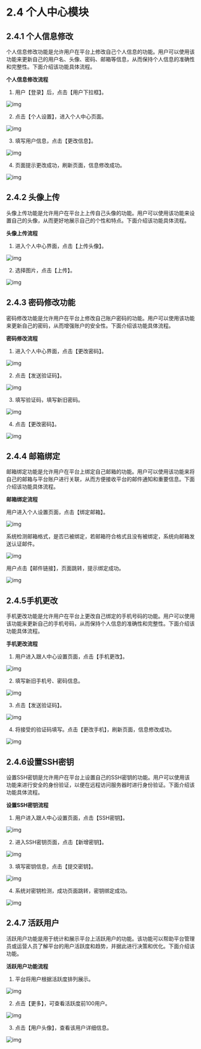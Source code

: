 # **2.4 个人中心模块**

## **2.4.1 个人信息修改**

个人信息修改功能是允许用户在平台上修改自己个人信息的功能。用户可以使用该功能来更新自己的用户名、头像、密码、邮箱等信息，从而保持个人信息的准确性和完整性。下面介绍该功能具体流程。

 

**个人信息修改流程**

1. 用户【登录】后，点击【用户下拉框】。

![img](../public/asstes/wps51.jpg) 

2. 点击【个人设置】，进入个人中心页面。

![img](../public/asstes/wps52.jpg) 

3. 填写用户信息，点击【更改信息】。

![img](../public/asstes/wps53.jpg) 

4. 页面提示更改成功，刷新页面，信息修改成功。

![img](../public/asstes/wps54.jpg) 

 
 

## **2.4.2 头像上传**

头像上传功能是允许用户在平台上上传自己头像的功能。用户可以使用该功能来设置自己的头像，从而更好地展示自己的个性和特点。下面介绍该功能具体流程。

 

**头像上传流程**

1. 进入个人中心界面，点击【上传头像】。

![img](../public/asstes/wps55.jpg) 

2. 选择图片，点击【上传】。

![img](../public/asstes/wps56.jpg) 

 


## **2.4.3 密码修改功能**

密码修改功能是允许用户在平台上修改自己账户密码的功能。用户可以使用该功能来更新自己的密码，从而增强账户的安全性。下面介绍该功能具体流程。

 

**密码修改流程**

1. 进入个人中心界面，点击【更改密码】。

![img](../public/asstes/wps57.jpg) 

2. 点击【发送验证码】。

![img](../public/asstes/wps58.jpg) 

3. 填写验证码，填写新旧密码。

![img](../public/asstes/wps59.jpg) 

4. 点击【更改密码】。

![img](../public/asstes/wps60.jpg) 

 

## **2.4.4 邮箱绑定**

邮箱绑定功能是允许用户在平台上绑定自己邮箱的功能。用户可以使用该功能来将自己的邮箱与平台账户进行关联，从而方便接收平台的邮件通知和重要信息。下面介绍该功能具体流程。
  

**邮箱绑定流程**

用户进入个人设置页面，点击【绑定邮箱】。

![img](../public/asstes/wps61.jpg) 

系统检测邮箱格式，是否已被绑定，若邮箱符合格式且没有被绑定，系统向邮箱发送认证邮件。

![img](../public/asstes/wps62.jpg) 

用户点击【邮件链接】，页面跳转，提示绑定成功。

![img](../public/asstes/wps63.jpg) 

 

 

## **2.4.5手机更改**

手机更改功能是允许用户在平台上更改自己绑定的手机号码的功能。用户可以使用该功能来更新自己的手机号码，从而保持个人信息的准确性和完整性。下面介绍该功能具体流程。

 

**手机更改流程**

1. 用户进入跟人中心设置页面，点击【手机更改】。

![img](../public/asstes/wps64.jpg) 

2. 填写新旧手机号、密码信息。

![img](../public/asstes/wps65.jpg) 

3. 点击【发送验证码】。

![img](../public/asstes/wps66.jpg) 

4. 将接受的验证码填写。点击【更改手机】，刷新页面，信息修改成功。

![img](../public/asstes/wps67.jpg) 

 

 

## **2.4.6设置SSH密钥**

设置SSH密钥是允许用户在平台上设置自己的SSH密钥的功能。用户可以使用该功能来进行安全的身份验证，以便在远程访问服务器时进行身份验证。下面介绍该功能具体流程。

 

**设置SSH密钥流程**

1. 用户进入跟人中心设置页面，点击【SSH密钥】。

![img](../public/asstes/wps68.jpg) 

2. 进入SSH密钥页面，点击【新增密钥】。

![img](../public/asstes/wps69.jpg) 

3. 填写密钥信息，点击【提交密钥】。

![img](../public/asstes/wps70.jpg) 

4. 系统对密钥检测，成功页面跳转，密钥绑定成功。

![img](../public/asstes/wps71.jpg) 

## **2.4.7 活跃用户**

活跃用户功能是用于统计和展示平台上活跃用户的功能。该功能可以帮助平台管理员或运营人员了解平台的用户活跃度和趋势，并据此进行决策和优化。下面介绍该功能。

 

**活跃用户功能流程**

1. 平台将用户根据活跃度排列展示。

![img](../public/asstes/wps72.jpg) 

2. 点击【更多】，可查看活跃度前100用户。

![img](../public/asstes/wps73.jpg) 

3. 点击【用户头像】，查看该用户详细信息。

![img](../public/asstes/wps74.jpg) 
